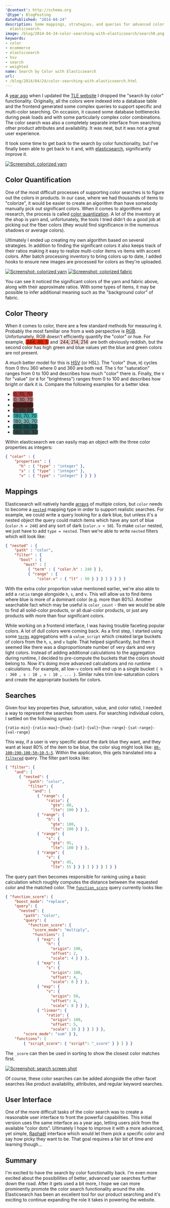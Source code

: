 ```yaml
---
'@context': http://schema.org
'@type': BlogPosting
datePublished: "2014-04-24"
description: Some mappings, strategies, and queries for advanced color searching with
  elasticsearch.
image: /blog/2014-04-24-color-searching-with-elasticsearch/search0.png
keywords:
- color
- ecommerce
- elasticsearch
- hsv
- search
- weighted
name: Search by Color with Elasticsearch
url:
- /blog/2014/04/24/color-searching-with-elasticsearch.html
---
```


A [year ago][1] when I updated the [TLE website][2] I dropped the "search by color" functionality. Originally, all the
colors were indexed into a database table and the frontend generated some complex queries to support specific and
multi-color searching. On occasion, it caused some database bottlenecks during peak loads and with some particularly
complex color combinations. The color search was also a completely separate interface from searching other product
attributes and availability. It was neat, but it was not a great user experience.

It took some time to get back to the search by color functionality, but I've finally been able to get back to it and,
with [elasticsearch][3], significantly improve it.

[![Screenshot: colorized yarn](https://dpb587-website-us-east-1.s3.amazonaws.com/asset/blog/2014-04-24-color-searching-with-elasticsearch/search0.png)](http://www.theloopyewe.com/shop/search/cd/0-100~75-90-50~18-12-12/g/59A9BAC5/)


## Color Quantification

One of the most difficult processes of supporting color searches is to figure out the colors in products. In our case,
where we had thousands of items to "colorize", it would be easier to create an algorithm than have somebody manually
pick out significant colors. When it comes to algorithms and research, the process is called [color quantization][8].
A lot of the inventory at the shop is yarn and, unfortunately, the tools I tried didn't do a good job at picking out the
fiber colors (they would find significance in the numerous shadows or average colors).

Ultimately I ended up creating my own algorithm based on several strategies. In addition to finding the significant
colors it also keeps track of their ratios making it easy to realize multi-color items vs items with accent colors.
After batch processing inventory to bring colors up to date, I added hooks to ensure new images are processed for colors
as they're uploaded.

[![Screenshot: colorized yarn](https://dpb587-website-us-east-1.s3.amazonaws.com/asset/blog/2014-04-24-color-searching-with-elasticsearch/colorizer-yarn.png)](https://www.theloopyewe.com/shop/p/78C97118-Gobelin-A-moi-le-coco)
[![Screenshot: colorized fabric](https://dpb587-website-us-east-1.s3.amazonaws.com/asset/blog/2014-04-24-color-searching-with-elasticsearch/colorizer-fabric.png)](https://www.theloopyewe.com/shop/p/86330BB1-DS23-Seafaring)

You can see it noticed the significant colors of the yarn and fabric above, along with their approximate ratios. With
some types of items, it may be possible to infer additional meaning such as the "background color" of fabric.


## Color Theory

When it comes to color, there are a few standard methods for measuring it. Probably the most familiar one from a web
perspective is [RGB][6]. Unfortunately, RGB doesn't efficiently quantify the "color" or hue. For example,
<span style="background-color:#F42805;border-radius:4px;padding:0 3px;">244, 40, 5</span> and
<span style="background-color:#F4D6D6;border-radius:4px;padding:0 3px;">244, 214, 214</span>
are both obviously reddish, but the second color has high green and blue values yet the blue and green colors are not
present.

A much better model for this is [HSV][7] (or HSL). The "color" (hue, `H`) cycles from 0 thru 360 where 0 and 360 are
both red. The `S` for "saturation" ranges from 0 to 100 and describes how much "color" there is. Finally, the `V` for
"value" (or `B` for "brightness") ranges from 0 to 100 and describes how bright or dark it is. Compare the following
examples for a better idea:

 * <span style="background-color:#B23535;border-radius:4px;padding:0 3px;">0, 70, 70</span>
 * <span style="background-color:#B27C7C;border-radius:4px;padding:0 3px;">0, 30, 70</span>
 * <span style="background-color:#4C1616;border-radius:4px;padding:0 3px;">0, 70, 30</span>
 * <span style="background-color:#4C3535;border-radius:4px;padding:0 3px;">0, 30, 30</span>
 * <span style="background-color:#35B2B2;border-radius:4px;padding:0 3px;">180, 70, 70</span>
 * <span style="background-color:#7CB2B2;border-radius:4px;padding:0 3px;">180, 30, 70</span>
 * <span style="background-color:#164C4C;border-radius:4px;padding:0 3px;">180, 70, 30</span>
 * <span style="background-color:#354C4C;border-radius:4px;padding:0 3px;">180, 30, 30</span>

Within elasticsearch we can easily map an object with the three color properties as integers:

```json
{ "color" : {
    "properties" : {
      "h" : { "type" : "integer" },
      "s" : { "type" : "integer" },
      "v" : { "type" : "integer" } } } }
```


## Mappings

Elasticsearch will natively handle [arrays][5] of multiple colors, but `color` needs to become a [`nested`][4] mapping
type in order to support realistic searches. For example, we could write a query looking for a dark blue, but unless
it's a nested object the query could match items which have any sort of blue (`color.h = 240`) and any sort of dark
(`color.v < 50`). To make `color` nested, we just have to add `type = nested`. Then we're able to write `nested` filters
which will look like:

```json
{ "nested" : {
    "path" : "color",
    "filter" : {
      "bool" : {
        "must" : [
          { "term" : { "color.h" : 240 } },
          { "range" : {
              "color.v" : { "lt" : 50 } } } ] } } } }
```

With the extra color proportion value mentioned earlier, we're also able to add a `ratio` range alongside `h`, `s`, and
`v`. This will allow us to find items where blue is more of a dominant color (e.g. more than 80%). Another searchable
fact which may be useful is `color_count` - then we would be able to find all solid-color products, or all dual-color
products, or just any products with more than four significant colors.

While working on a frontend interface, I was having trouble faceting popular colors. A lot of dull colors were coming
back. As a first step, I started using some [`terms`][9] aggregations with a `value_script` which created large buckets
of colors from the `h`, `s`, and `v` tuple. That helped significantly, but then it seemed like there was a
disproportionate number of very dark and very light colors. Instead of adding additional calculations to the aggregation
during runtime, I decided to pre-compute the buckets that the colors should belong to. Now it's doing more advanced
calculations and no runtime calculations. For example, all low-`v` colors will end up in a single bucket
`{ h : 360 , s : 10 , v : 10 , ... }`. Similar rules trim low-saturation colors and create the appropriate buckets for
colors.


## Searches

Given four key properties (hue, saturation, value, and color ratio), I needed a way to represent the searches from
users. For searching individual colors, I settled on the following syntax:

```
{ratio-min}-{ratio-max}~{hue}-{sat}-{val}~{hue-range}-{sat-range}-{val-range}
```

This way, if a user is very specific about the dark blue they want, and they want at least 80% of the item to be blue,
the color slug might look like: [`80-100~190-100-50~10-5-5`][10]. Within the application, this gets translated into a
[`filtered`][11] query. The filter part looks like:

```json
{ "filter": {
    "and": [
      { "nested": {
          "path": "color",
          "filter": {
            "and": [
              { "range": {
                  "ratio": {
                    "gte": 80,
                    "lte": 100 } } },
              { "range": {
                  "h": {
                    "gte": 180,
                    "lte": 200 } } },
              { "range": {
                  "s": {
                    "gte": 95,
                    "lte": 100 } } },
              { "range": {
                  "v": {
                    "gte": 45,
                    "lte": 55 } } } ] } } } ] } }
```

The query part then becomes responsible for ranking using a basic calculation which roughly computes the distance
between the requested color and the matched color. The [`function_score`][13] query currently looks like:

```json
{ "function_score": {
    "boost_mode": "replace",
    "query": {
      "nested": {
        "path": "color",
        "query": {
          "function_score": {
            "score_mode": "multiply",
            "functions": [
              { "exp": {
                  "h": {
                    "origin": 190,
                    "offset": 2,
                    "scale": 4 } } },
              { "exp": {
                  "s": {
                    "origin": 100,
                    "offset": 4,
                    "scale": 8 } } },
              { "exp": {
                  "v": {
                    "origin": 50,
                    "offset": 4,
                    "scale": 8 } } },
              { "linear": {
                  "ratio": {
                    "origin": 100,
                    "offset": 5,
                    "scale": 10 } } } ] } },
        "score_mode": "sum" } },
    "functions": [
        { "script_score": { "script": "_score" } } ] } }
```

The `_score` can then be used in sorting to show the closest color matches first.

[![Screenshot: search screen shot](https://dpb587-website-us-east-1.s3.amazonaws.com/asset/blog/2014-04-24-color-searching-with-elasticsearch/search1.png)](http://www.theloopyewe.com/shop/search/cd/80-100~190-100-50~10-5-5/g/59A9BAC5/)

Of course, these color searches can be added alongside the other facet searches like product availability, attributes,
and regular keyword searches.


## User Interface

One of the more difficult tasks of the color search was to create a reasonable user interface to front the powerful
capabilities. This initial version uses the same interface as a year ago, letting users pick from the available "color
dots". Ultimately I hope to improve it with a more advanced, yet simple, [Raphaël][12] interface which would let them
pick a specific color and say how picky they want to be. That goal requires a fair bit of time and learning though...


## Summary

I'm excited to have the search by color functionality back. I'm even more excited about the possibilities of better,
advanced user searches further down the road. After it gets used a bit more, I hope we can more prominently promote the
color search functionality around the site. Elasticsearch has been an excellent tool for our product searching and it's
exciting to continue expanding the role it takes in powering the website.


 [1]: /blog/2013/04/27/new-website-for-the-loopy-ewe.html
 [2]: http://www.theloopyewe.com/
 [3]: http://www.elasticsearch.org/
 [4]: http://www.elasticsearch.org/guide/en/elasticsearch/reference/1.x/mapping-nested-type.html
 [5]: http://www.elasticsearch.org/guide/en/elasticsearch/reference/1.x/mapping-array-type.html
 [6]: http://en.wikipedia.org/wiki/RGB_color_model
 [7]: http://en.wikipedia.org/wiki/HSL_and_HSV
 [8]: http://en.wikipedia.org/wiki/Color_quantization
 [9]: http://www.elasticsearch.org/guide/en/elasticsearch/reference/1.x/search-aggregations-bucket-terms-aggregation.html
 [10]: http://www.theloopyewe.com/shop/search/cd/80-100~190-100-50~10-5-5/g/59A9BAC5/
 [11]: http://www.elasticsearch.org/guide/en/elasticsearch/reference/1.x/query-dsl-filtered-query.html#query-dsl-filtered-query
 [12]: http://raphaeljs.com/
 [13]: http://www.elasticsearch.org/guide/en/elasticsearch/reference/1.x/query-dsl-function-score-query.html
